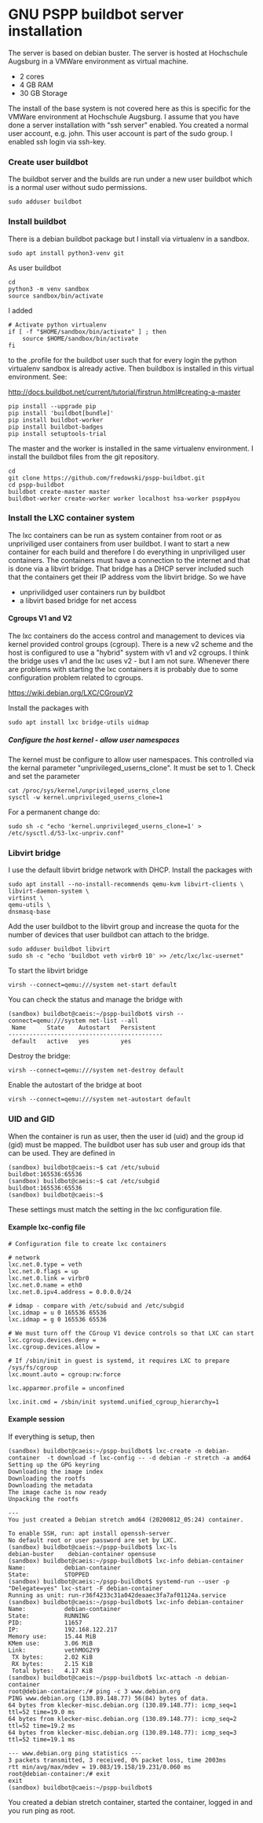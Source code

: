 # GNU PSPP buildbot server installation

The server is based on debian buster. The server is hosted at Hochschule Augsburg in a VMWare environment as virtual machine.

* 2 cores
* 4 GB RAM
* 30 GB Storage

The install of the base system is not covered here as this is specific for the
VMWare environment at Hochschule Augsburg. I assume that you have done a server
installation with "ssh server" enabled. You created a normal user account, e.g. john.
This user account is part of the sudo group. I enabled ssh login via ssh-key.

### Create user buildbot

The buildbot server and the builds are run under a new user buildbot which is a normal
user without sudo permissions.

```
sudo adduser buildbot
```

### Install buildbot

There is a debian buildbot package but I install via virtualenv in a sandbox.

```
sudo apt install python3-venv git
```

As user buildbot

```
cd
python3 -m venv sandbox
source sandbox/bin/activate
```

I added

```
# Activate python virtualenv
if [ -f "$HOME/sandbox/bin/activate" ] ; then
    source $HOME/sandbox/bin/activate
fi 
```

to the .profile for the buildbot user such that for every login
the python virtualenv sandbox is already active. Then buildbox is
installed in this virtual environment. See:

http://docs.buildbot.net/current/tutorial/firstrun.html#creating-a-master

```
pip install --upgrade pip
pip install 'buildbot[bundle]'
pip install buildbot-worker
pip install buildbot-badges
pip install setuptools-trial
```

The master and the worker is installed in the same virtualenv environment.
I install the buildbot files from the git repository.

```
cd
git clone https://github.com/fredowski/pspp-buildbot.git
cd pspp-buildbot
buildbot create-master master
buildbot-worker create-worker worker localhost hsa-worker pspp4you
```

### Install the LXC container system

The lxc containers can be run as system container from root
or as unpriviliged user containers from user buildbot. I want to start a new 
container for each build and therefore I do everything in unpriviliged
user containers. The containers must have a connection to the internet and
that is done via a libvirt bridge. That bridge has a DHCP server included such
that the containers get their IP address vom the libvirt bridge. So we have

* unprivilidged user containers run by buildbot
* a libvirt based bridge for net access

#### Cgroups V1 and V2

The lxc containers do the access control and management to devices via kernel
provided control groups (cgroup). There is a new v2 scheme and the host is
configured to use a "hybrid" system with v1 and v2 cgroups. I think the bridge
uses v1 and the lxc uses v2 - but I am not sure. Whenever there are problems
with starting the lxc containers it is probably due to some configuration
problem related to cgroups.

https://wiki.debian.org/LXC/CGroupV2

Install the packages with

```
sudo apt install lxc bridge-utils uidmap
```

##### Configure the host kernel - allow user namespaces

The kernel must be configure to allow user namespaces. This controlled via
the kernal parameter "unprivileged_userns_clone". It must be set to 1. Check
and set the parameter

```
cat /proc/sys/kernel/unprivileged_userns_clone
sysctl -w kernel.unprivileged_userns_clone=1
```

For a permanent change do:

```
sudo sh -c "echo 'kernel.unprivileged_userns_clone=1' > /etc/sysctl.d/53-lxc-unpriv.conf"
```

### Libvirt bridge

I use the default libvirt bridge network with DHCP. Install the packages with
```
sudo apt install --no-install-recommends qemu-kvm libvirt-clients \
libvirt-daemon-system \
virtinst \
qemu-utils \
dnsmasq-base
```

Add the user buildbot to the libvirt group and increase the quota for the
number of devices that user buildbot can attach to the bridge.

```
sudo adduser buildbot libvirt
sudo sh -c "echo 'buildbot veth virbr0 10' >> /etc/lxc/lxc-usernet"
```

To start the libvirt bridge

```
virsh --connect=qemu:///system net-start default
```

You can check the status and manage the bridge with

```
(sandbox) buildbot@caeis:~/pspp-buildbot$ virsh --connect=qemu:///system net-list --all
 Name      State    Autostart   Persistent
--------------------------------------------
 default   active   yes         yes

```

Destroy the bridge:
```
virsh --connect=qemu:///system net-destroy default
```

Enable the autostart of the bridge at boot

```
virsh --connect=qemu:///system net-autostart default
```

### UID and GID

When the container is run as user, then the user id (uid) and the group id (gid) must be
mapped. The buildbot user has sub user and group ids that can be used. They are defined
in 

```
(sandbox) buildbot@caeis:~$ cat /etc/subuid
buildbot:165536:65536
(sandbox) buildbot@caeis:~$ cat /etc/subgid
buildbot:165536:65536
(sandbox) buildbot@caeis:~$ 
```
These settings must match the setting in the lxc configuration file.

#### Example lxc-config file

```
# Configuration file to create lxc containers

# network
lxc.net.0.type = veth
lxc.net.0.flags = up
lxc.net.0.link = virbr0
lxc.net.0.name = eth0
lxc.net.0.ipv4.address = 0.0.0.0/24

# idmap - compare with /etc/subuid and /etc/subgid
lxc.idmap = u 0 165536 65536
lxc.idmap = g 0 165536 65536

# We must turn off the CGroup V1 device controls so that LXC can start
lxc.cgroup.devices.deny =
lxc.cgroup.devices.allow =

# If /sbin/init in guest is systemd, it requires LXC to prepare /sys/fs/cgroup
lxc.mount.auto = cgroup:rw:force

lxc.apparmor.profile = unconfined

lxc.init.cmd = /sbin/init systemd.unified_cgroup_hierarchy=1
```

#### Example session

If everything is setup, then 

```
(sandbox) buildbot@caeis:~/pspp-buildbot$ lxc-create -n debian-container  -t download -f lxc-config -- -d debian -r stretch -a amd64
Setting up the GPG keyring
Downloading the image index
Downloading the rootfs
Downloading the metadata
The image cache is now ready
Unpacking the rootfs

---
You just created a Debian stretch amd64 (20200812_05:24) container.

To enable SSH, run: apt install openssh-server
No default root or user password are set by LXC.
(sandbox) buildbot@caeis:~/pspp-buildbot$ lxc-ls
debian-buster    debian-container opensuse         
(sandbox) buildbot@caeis:~/pspp-buildbot$ lxc-info debian-container
Name:           debian-container
State:          STOPPED
(sandbox) buildbot@caeis:~/pspp-buildbot$ systemd-run --user -p "Delegate=yes" lxc-start -F debian-container
Running as unit: run-r36f4233c31a042deaaec3fa7af01124a.service
(sandbox) buildbot@caeis:~/pspp-buildbot$ lxc-info debian-container
Name:           debian-container
State:          RUNNING
PID:            11657
IP:             192.168.122.217
Memory use:     15.44 MiB
KMem use:       3.06 MiB
Link:           vethMOG2Y9
 TX bytes:      2.02 KiB
 RX bytes:      2.15 KiB
 Total bytes:   4.17 KiB
(sandbox) buildbot@caeis:~/pspp-buildbot$ lxc-attach -n debian-container
root@debian-container:/# ping -c 3 www.debian.org
PING www.debian.org (130.89.148.77) 56(84) bytes of data.
64 bytes from klecker-misc.debian.org (130.89.148.77): icmp_seq=1 ttl=52 time=19.0 ms
64 bytes from klecker-misc.debian.org (130.89.148.77): icmp_seq=2 ttl=52 time=19.2 ms
64 bytes from klecker-misc.debian.org (130.89.148.77): icmp_seq=3 ttl=52 time=19.1 ms

--- www.debian.org ping statistics ---
3 packets transmitted, 3 received, 0% packet loss, time 2003ms
rtt min/avg/max/mdev = 19.083/19.158/19.231/0.060 ms
root@debian-container:/# exit
exit
(sandbox) buildbot@caeis:~/pspp-buildbot$
```

You created a debian stretch container, started the container, logged in and you
run ping as root.
